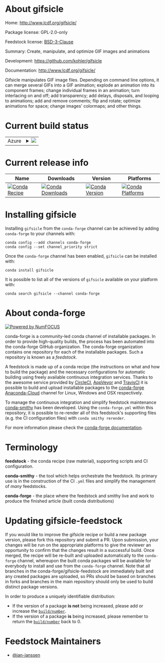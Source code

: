 About gifsicle
==============

Home: http://www.lcdf.org/gifsicle/

Package license: GPL-2.0-only

Feedstock license: [BSD-3-Clause](https://github.com/conda-forge/gifsicle-feedstock/blob/master/LICENSE.txt)

Summary: Create, manipulate, and optimize GIF images and animations

Development: https://github.com/kohler/gifsicle

Documentation: http://www.lcdf.org/gifsicle/

Gifsicle manipulates GIF image files. Depending on command line
options, it can merge several GIFs into a GIF animation; explode
an animation into its component frames; change individual frames
in an animation; turn interlacing on and off; add transparency; add
delays, disposals, and looping to animations; add and remove comments;
flip and rotate; optimize animations for space; change images'
colormaps; and other things.


Current build status
====================


<table>
    
  <tr>
    <td>Azure</td>
    <td>
      <details>
        <summary>
          <a href="https://dev.azure.com/conda-forge/feedstock-builds/_build/latest?definitionId=9391&branchName=master">
            <img src="https://dev.azure.com/conda-forge/feedstock-builds/_apis/build/status/gifsicle-feedstock?branchName=master">
          </a>
        </summary>
        <table>
          <thead><tr><th>Variant</th><th>Status</th></tr></thead>
          <tbody><tr>
              <td>linux_64</td>
              <td>
                <a href="https://dev.azure.com/conda-forge/feedstock-builds/_build/latest?definitionId=9391&branchName=master">
                  <img src="https://dev.azure.com/conda-forge/feedstock-builds/_apis/build/status/gifsicle-feedstock?branchName=master&jobName=linux&configuration=linux_64_" alt="variant">
                </a>
              </td>
            </tr><tr>
              <td>osx_64</td>
              <td>
                <a href="https://dev.azure.com/conda-forge/feedstock-builds/_build/latest?definitionId=9391&branchName=master">
                  <img src="https://dev.azure.com/conda-forge/feedstock-builds/_apis/build/status/gifsicle-feedstock?branchName=master&jobName=osx&configuration=osx_64_" alt="variant">
                </a>
              </td>
            </tr><tr>
              <td>osx_arm64</td>
              <td>
                <a href="https://dev.azure.com/conda-forge/feedstock-builds/_build/latest?definitionId=9391&branchName=master">
                  <img src="https://dev.azure.com/conda-forge/feedstock-builds/_apis/build/status/gifsicle-feedstock?branchName=master&jobName=osx&configuration=osx_arm64_" alt="variant">
                </a>
              </td>
            </tr>
          </tbody>
        </table>
      </details>
    </td>
  </tr>
</table>

Current release info
====================

| Name | Downloads | Version | Platforms |
| --- | --- | --- | --- |
| [![Conda Recipe](https://img.shields.io/badge/recipe-gifsicle-green.svg)](https://anaconda.org/conda-forge/gifsicle) | [![Conda Downloads](https://img.shields.io/conda/dn/conda-forge/gifsicle.svg)](https://anaconda.org/conda-forge/gifsicle) | [![Conda Version](https://img.shields.io/conda/vn/conda-forge/gifsicle.svg)](https://anaconda.org/conda-forge/gifsicle) | [![Conda Platforms](https://img.shields.io/conda/pn/conda-forge/gifsicle.svg)](https://anaconda.org/conda-forge/gifsicle) |

Installing gifsicle
===================

Installing `gifsicle` from the `conda-forge` channel can be achieved by adding `conda-forge` to your channels with:

```
conda config --add channels conda-forge
conda config --set channel_priority strict
```

Once the `conda-forge` channel has been enabled, `gifsicle` can be installed with:

```
conda install gifsicle
```

It is possible to list all of the versions of `gifsicle` available on your platform with:

```
conda search gifsicle --channel conda-forge
```


About conda-forge
=================

[![Powered by
NumFOCUS](https://img.shields.io/badge/powered%20by-NumFOCUS-orange.svg?style=flat&colorA=E1523D&colorB=007D8A)](https://numfocus.org)

conda-forge is a community-led conda channel of installable packages.
In order to provide high-quality builds, the process has been automated into the
conda-forge GitHub organization. The conda-forge organization contains one repository
for each of the installable packages. Such a repository is known as a *feedstock*.

A feedstock is made up of a conda recipe (the instructions on what and how to build
the package) and the necessary configurations for automatic building using freely
available continuous integration services. Thanks to the awesome service provided by
[CircleCI](https://circleci.com/), [AppVeyor](https://www.appveyor.com/)
and [TravisCI](https://travis-ci.com/) it is possible to build and upload installable
packages to the [conda-forge](https://anaconda.org/conda-forge)
[Anaconda-Cloud](https://anaconda.org/) channel for Linux, Windows and OSX respectively.

To manage the continuous integration and simplify feedstock maintenance
[conda-smithy](https://github.com/conda-forge/conda-smithy) has been developed.
Using the ``conda-forge.yml`` within this repository, it is possible to re-render all of
this feedstock's supporting files (e.g. the CI configuration files) with ``conda smithy rerender``.

For more information please check the [conda-forge documentation](https://conda-forge.org/docs/).

Terminology
===========

**feedstock** - the conda recipe (raw material), supporting scripts and CI configuration.

**conda-smithy** - the tool which helps orchestrate the feedstock.
                   Its primary use is in the construction of the CI ``.yml`` files
                   and simplify the management of *many* feedstocks.

**conda-forge** - the place where the feedstock and smithy live and work to
                  produce the finished article (built conda distributions)


Updating gifsicle-feedstock
===========================

If you would like to improve the gifsicle recipe or build a new
package version, please fork this repository and submit a PR. Upon submission,
your changes will be run on the appropriate platforms to give the reviewer an
opportunity to confirm that the changes result in a successful build. Once
merged, the recipe will be re-built and uploaded automatically to the
`conda-forge` channel, whereupon the built conda packages will be available for
everybody to install and use from the `conda-forge` channel.
Note that all branches in the conda-forge/gifsicle-feedstock are
immediately built and any created packages are uploaded, so PRs should be based
on branches in forks and branches in the main repository should only be used to
build distinct package versions.

In order to produce a uniquely identifiable distribution:
 * If the version of a package **is not** being increased, please add or increase
   the [``build/number``](https://docs.conda.io/projects/conda-build/en/latest/resources/define-metadata.html#build-number-and-string).
 * If the version of a package **is** being increased, please remember to return
   the [``build/number``](https://docs.conda.io/projects/conda-build/en/latest/resources/define-metadata.html#build-number-and-string)
   back to 0.

Feedstock Maintainers
=====================

* [@jan-janssen](https://github.com/jan-janssen/)

